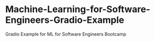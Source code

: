 # Machine-Learning-for-Software-Engineers-Gradio-Example
Gradio Example for ML for Software Engineers Bootcamp
